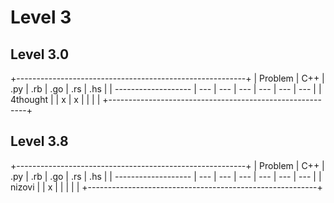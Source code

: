 # Level 3

## Level 3.0
+---------------------------------------------------------+
| Problem             | C++ | .py | .rb | .go | .rs | .hs |
| ------------------- | --- | --- | --- | --- | --- | --- |
| 4thought            |     |  x  |  x  |     |     |     |
+---------------------------------------------------------+

## Level 3.8
+---------------------------------------------------------+
| Problem             | C++ | .py | .rb | .go | .rs | .hs |
| ------------------- | --- | --- | --- | --- | --- | --- |
| nizovi              |     |  x  |     |     |     |     |
+---------------------------------------------------------+
